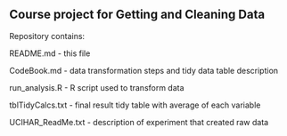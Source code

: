 ## Course project for Getting and Cleaning Data

Repository contains:

README.md - this file

CodeBook.md - data transformation steps and tidy data table description

run_analysis.R - R script used to transform data

tblTidyCalcs.txt - final result tidy table with average of each variable

UCIHAR_ReadMe.txt - description of experiment that created raw data

